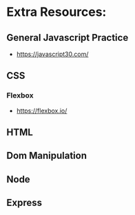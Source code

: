 # Extra Resources:
## General Javascript Practice
- https://javascript30.com/

## CSS
### Flexbox
- https://flexbox.io/

## HTML

## Dom Manipulation

## Node

## Express
